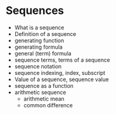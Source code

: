 # Sequences

- What is a sequence
- Definition of a sequence
- generating function
- generating formula
- general (term) formula
- sequence terms, terms of a sequence
- sequence notation
- sequence indexing, index, subscript
- Value of a sequence, sequence value
- sequence as a function
- arithmetic sequence
  - arithmetic mean
  - common difference
